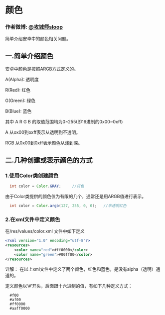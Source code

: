 # 颜色
### 作者微博: [@攻城师sloop](http://weibo.com/5459430586)
简单介绍安卓中的颜色相关问题。

## 一.简单介绍颜色
安卓中颜色是按照ARGB方式定义的。

A(Alpha): 透明度

R(Red): 红色

G(Green): 绿色

B(Blue):  蓝色

其中 A R G B 的取值范围均为0~255(即16进制的0x00~0xff)

A 从ox00到oxff表示从透明到不透明。

RGB 从0x00到0xff表示颜色从浅到深。

## 二.几种创建或表示颜色的方式
### 1.使用Color类创建颜色
``` java
  int color = Color.GRAY;     //灰色
```
  由于Color类提供的颜色仅为有限的几个，通常还是用ARGB值进行表示。
``` java
  int color = Color.argb(127, 255, 0, 0);   //半透明红色
```
### 2.在xml文件中定义颜色
在/res/values/color.xml 文件中如下定义
``` xml
<?xml version="1.0" encoding="utf-8"?>
<resources>
    <color name="red">#ff0000</color>
    <color name="green">#00ff00</color>
</resources>
```
详解： 在以上xml文件中定义了两个颜色，红色和蓝色，是没有alpha（透明）通道的。

定义颜色以‘#’开头，后面跟十六进制的值，有如下几种定义方式：
```
  #f00
  #af00
  #ff0000
  #aaff0000
```
